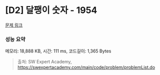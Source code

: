 # [D2] 달팽이 숫자 - 1954 

[문제 링크](https://swexpertacademy.com/main/code/problem/problemDetail.do?contestProbId=AV5PobmqAPoDFAUq) 

### 성능 요약

메모리: 18,888 KB, 시간: 111 ms, 코드길이: 1,365 Bytes



> 출처: SW Expert Academy, https://swexpertacademy.com/main/code/problem/problemList.do